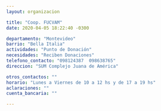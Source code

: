 ```yaml
---
layout: organizacion

title: "Coop. FUCVAM"
date: 2020-04-05 18:22:40 -0300

departamento: "Montevideo"
barrio: "Bella Italia"
actividades: "Punto de Donación"
necesidades: "Reciben Donaciones"
telefono_contacto: "098124387  098638765"
direccion: "SUM Complejo Juana de América"

otros_contactos: ""
horario: "Lunes a Viernes de 10 a 12 hs y de 17 a 19 hs"
aclaraciones: ""
cuenta_bancaria: ""

---
```


